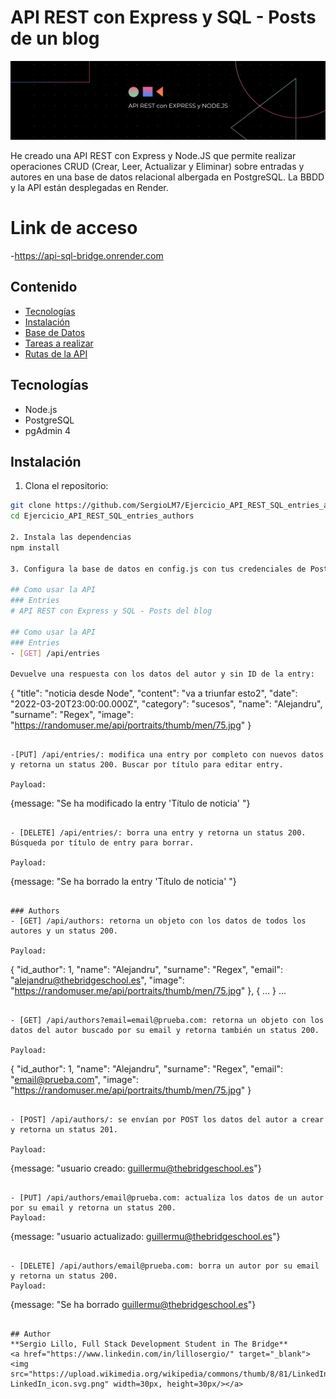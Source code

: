 # API REST con Express y SQL - Posts de un blog

<a href="https://sergiolm7.github.io/ejercicio_api_rest_sql_entries_authors/" target="_blank"> <img src="banner-api-rest-sql.png"/></a> 

He creado una API REST con Express y Node.JS que permite realizar operaciones CRUD (Crear, Leer, Actualizar y Eliminar) sobre entradas y autores en una base de datos relacional albergada en PostgreSQL. La BBDD y la API están desplegadas en Render.

# Link de acceso
-https://api-sql-bridge.onrender.com

## Contenido

- [Tecnologías](#tecnologías)
- [Instalación](#instalación)
- [Base de Datos](#base-de-datos)
- [Tareas a realizar](#tareas-a-realizar)
- [Rutas de la API](#rutas-de-la-api)

## Tecnologías

- Node.js
- PostgreSQL
- pgAdmin 4

## Instalación

1. Clona el repositorio:

```bash
git clone https://github.com/SergioLM7/Ejercicio_API_REST_SQL_entries_authors
cd Ejercicio_API_REST_SQL_entries_authors

2. Instala las dependencias
npm install

3. Configura la base de datos en config.js con tus credenciales de PostgreSQL.

## Como usar la API
### Entries
# API REST con Express y SQL - Posts del blog

## Como usar la API
### Entries
- [GET] /api/entries

Devuelve una respuesta con los datos del autor y sin ID de la entry:
```
{
  "title": "noticia desde Node",
  "content": "va a triunfar esto2",
  "date": "2022-03-20T23:00:00.000Z",
  "category": "sucesos",
  "name": "Alejandru",
  "surname": "Regex",
  "image": "https://randomuser.me/api/portraits/thumb/men/75.jpg"
}

```

-[PUT] /api/entries/: modifica una entry por completo con nuevos datos y retorna un status 200. Buscar por título para editar entry.

Payload:
```
{message: "Se ha modificado la entry 'Título de noticia' "}

```

- [DELETE] /api/entries/: borra una entry y retorna un status 200. Búsqueda por título de entry para borrar. 

Payload: 
```
{message: "Se ha borrado la entry 'Título de noticia' "}
```

### Authors
- [GET] /api/authors: retorna un objeto con los datos de todos los autores y un status 200.

Payload:
```
{
    "id_author": 1,
    "name": "Alejandru",
    "surname": "Regex",
    "email": "alejandru@thebridgeschool.es",
    "image": "https://randomuser.me/api/portraits/thumb/men/75.jpg"
},
{
    ...
}
...
```

- [GET] /api/authors?email=email@prueba.com: retorna un objeto con los datos del autor buscado por su email y retorna también un status 200.

Payload:

```
{
    "id_author": 1,
    "name": "Alejandru",
    "surname": "Regex",
    "email": "email@prueba.com",
    "image": "https://randomuser.me/api/portraits/thumb/men/75.jpg"
}
```

- [POST] /api/authors/: se envían por POST los datos del autor a crear y retorna un status 201. 

Payload:
```
{message: "usuario creado: guillermu@thebridgeschool.es"}
```

- [PUT] /api/authors/email@prueba.com: actualiza los datos de un autor por su email y retorna un status 200. 
Payload: 
```
{message: "usuario actualizado: guillermu@thebridgeschool.es"}
```

- [DELETE] /api/authors/email@prueba.com: borra un autor por su email y retorna un status 200.
Payload: 
```
{message: "Se ha borrado guillermu@thebridgeschool.es"}
```

## Author
**Sergio Lillo, Full Stack Development Student in The Bridge**
<a href="https://www.linkedin.com/in/lillosergio/" target="_blank"> <img src="https://upload.wikimedia.org/wikipedia/commons/thumb/8/81/LinkedIn_icon.svg/1200px-LinkedIn_icon.svg.png" width=30px, height=30px/></a> 
